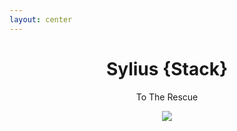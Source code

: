 ```yaml
---
layout: center
---
```

<div align="center">

# Sylius  {Stack}

To The Rescue

<img class="w-150" align="center" src="https://i.giphy.com/6IanN6Nqj0JFK.webp"/>

</div>

